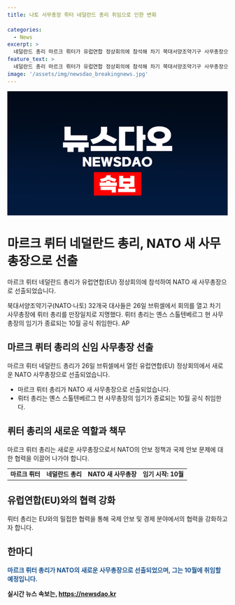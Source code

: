 ```yaml
---
title: 나토 사무총장 뤼터 네덜란드 총리 취임으로 인한 변화

categories:
  - News
excerpt: >
  네덜란드 총리 마르크 뤼터가 유럽연합 정상회의에 참석해 차기 북대서양조약기구 사무총장으로 선출됐다. 이는 뤼터가 옌스 스톨텐베르그 사무총장의 임기가 끝나는 10월에 공식 취임한다는 것을 의미한다. 32개국 대사들은 뤼터를 만장일치로 지명하며 유능한 리더십을 인정했다.
feature_text: >
  네덜란드 총리 마르크 뤼터가 유럽연합 정상회의에 참석해 차기 북대서양조약기구 사무총장으로 선출됐다. 이는 뤼터가 옌스 스톨텐베르그 사무총장의 임기가 끝나는 10월에 공식 취임한다는 것을 의미한다. 32개국 대사들은 뤼터를 만장일치로 지명하며 유능한 리더십을 인정했다.
image: '/assets/img/newsdao_breakingnews.jpg'
---
```


<p><img src="/assets/img/newsdao_breakingnews.jpg" alt="implanttips 속보" /></p>

<h1>마르크 뤼터 네덜란드 총리, NATO 새 사무총장으로 선출</h1>

<p data-ke-size="size16">마르크 뤼터 네덜란드 총리가 유럽연합(EU) 정상회의에 참석하여 NATO 새 사무총장으로 선출되었습니다. </p>

<p data-ke-size="size16">북대서양조약기구(NATO·나토) 32개국 대사들은 26일 브뤼셀에서 회의를 열고 차기 사무총장에 뤼터 총리를 만장일치로 지명했다. 뤼터 총리는 옌스 스톨텐베르그 현 사무총장의 임기가 종료되는 10월 공식 취임한다. AP</p>

<h2 data-ke-size="size26">마르크 뤼터 총리의 신임 사무총장 선출</h2>

<p data-ke-size="size16">마르크 뤼터 네덜란드 총리가 26일 브뤼셀에서 열린 유럽연합(EU) 정상회의에서 새로운 NATO 사무총장으로 선출되었습니다.</p>

<ul>
    <li>마르크 뤼터 총리가 NATO 새 사무총장으로 선출되었습니다.</li>
    <li>뤼터 총리는 옌스 스톨텐베르그 현 사무총장의 임기가 종료되는 10월 공식 취임한다.</li>
</ul>

<h2 data-ke-size="size26">뤼터 총리의 새로운 역할과 책무</h2>

<p data-ke-size="size16">마르크 뤼터 총리는 새로운 사무총장으로서 NATO의 안보 정책과 국제 안보 문제에 대한 협력을 이끌어 나가야 합니다.</p>

<table>
    <tr>
        <td style="text-align: center; height: 17px;"><b>마르크 뤼터</b></td>
        <td style="text-align: center; height: 17px;"><b>네덜란드 총리</b></td>
        <td style="text-align: center; height: 17px;"><b>NATO 새 사무총장</b></td>
        <td style="text-align: center; height: 17px;"><b>임기 시작: 10월</b></td>
    </tr>
</table>

<h2 data-ke-size="size26">유럽연합(EU)와의 협력 강화</h2>

<p data-ke-size="size16">뤼터 총리는 EU와의 밀접한 협력을 통해 국제 안보 및 경제 분야에서의 협력을 강화하고자 합니다.</p>

<h2 data-ke-size="size26">한마디</h2>

<p data-ke-size="size16"><b><span style="color: #1a5490;">마르크 뤼터 총리가 NATO의 새로운 사무총장으로 선출되었으며, 그는 10월에 취임할 예정입니다.</span><b></p>
실시간 뉴스 속보는, <a href="https://newsdao.kr" rel="dofollow">https://newsdao.kr</a>


